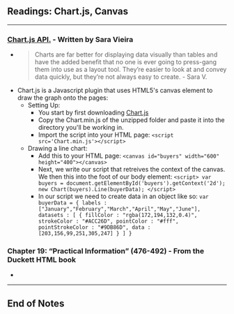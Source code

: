 ## Readings: Chart.js, Canvas
***
### [Chart.js API.](https://www.webdesignerdepot.com/2013/11/easily-create-stunning-animated-charts-with-chart-js/) - Written by Sara Vieira
- > Charts are far better for displaying data visually than tables and have the added benefit that no one is ever going to press-gang them into use as a layout tool. They’re easier to look at and convey data quickly, but they’re not always easy to create. - Sara V.
- Chart.js is a Javascript plugin that uses HTML5's canvas element to draw the graph onto the pages:
  * Setting Up:
    * You start by first downloading [Chart.js](https://github.com/nnnick/Chart.js)
    * Copy the Chart.min.js of the unzipped folder and paste it into the directory you'll be working in.
    * Import the script into your HTML page: `<script src='Chart.min.js'></script>`
  * Drawing a line chart:
    * Add this to your HTML page: `<canvas id="buyers" width="600" height="400"></canvas>`
    * Next, we write our script that retreives the context of the canvas. We then this into the foot of our body element: `<script>
    var buyers = document.getElementById('buyers').getContext('2d');
    new Chart(buyers).Line(buyerData);
</script>`
    * In our script we need to create data in an object like so: `var buyerData = {
	labels : ["January","February","March","April","May","June"],
	datasets : [
		{
			fillColor : "rgba(172,194,132,0.4)",
			strokeColor : "#ACC26D",
			pointColor : "#fff",
			pointStrokeColor : "#9DB86D",
			data : [203,156,99,251,305,247]
		}
	]
}`
### Chapter 19: “Practical Information” (476-492) - From the Duckett HTML book
- 
***
## End of Notes
